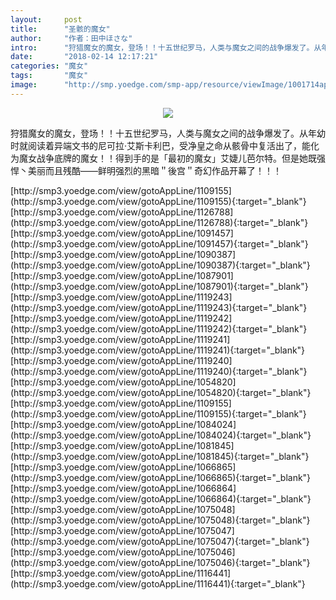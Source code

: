 ```yaml
---
layout:     post
title:      "圣骸的魔女"
author:     "作者：田中ほさな"
intro:      "狩猎魔女的魔女，登场！！十五世纪罗马，人类与魔女之间的战争爆发了。从年幼时就阅读着异端文书的尼可拉·艾斯卡利巴，受净皇之命从骸骨中复活出了，能化为魔女战争底牌的魔女！！得到手的是「最初的魔女」艾婕儿芭尔特。但是她既强悍丶美丽而且残酷——鲜明强烈的黑暗＂後宫＂奇幻作品开幕了！！！"
date:       "2018-02-14 12:17:21"
categories: "魔女"
tags:       "魔女"
image:      "http://smp.yoedge.com/smp-app/resource/viewImage/1001714appline.png"
---
```

<div style="text-align: center">
<p><img src="http://smp.yoedge.com/smp-app/resource/viewImage/1001714appline.png"/></p>
</div>
<p class="post-meta">
<span>狩猎魔女的魔女，登场！！十五世纪罗马，人类与魔女之间的战争爆发了。从年幼时就阅读着异端文书的尼可拉·艾斯卡利巴，受净皇之命从骸骨中复活出了，能化为魔女战争底牌的魔女！！得到手的是「最初的魔女」艾婕儿芭尔特。但是她既强悍丶美丽而且残酷——鲜明强烈的黑暗＂後宫＂奇幻作品开幕了！！！</span>
</p>
[http://smp3.yoedge.com/view/gotoAppLine/1109155](http://smp3.yoedge.com/view/gotoAppLine/1109155){:target="_blank"}
[http://smp3.yoedge.com/view/gotoAppLine/1126788](http://smp3.yoedge.com/view/gotoAppLine/1126788){:target="_blank"}
[http://smp3.yoedge.com/view/gotoAppLine/1091457](http://smp3.yoedge.com/view/gotoAppLine/1091457){:target="_blank"}
[http://smp3.yoedge.com/view/gotoAppLine/1090387](http://smp3.yoedge.com/view/gotoAppLine/1090387){:target="_blank"}
[http://smp3.yoedge.com/view/gotoAppLine/1087901](http://smp3.yoedge.com/view/gotoAppLine/1087901){:target="_blank"}
[http://smp3.yoedge.com/view/gotoAppLine/1119243](http://smp3.yoedge.com/view/gotoAppLine/1119243){:target="_blank"}
[http://smp3.yoedge.com/view/gotoAppLine/1119242](http://smp3.yoedge.com/view/gotoAppLine/1119242){:target="_blank"}
[http://smp3.yoedge.com/view/gotoAppLine/1119241](http://smp3.yoedge.com/view/gotoAppLine/1119241){:target="_blank"}
[http://smp3.yoedge.com/view/gotoAppLine/1119240](http://smp3.yoedge.com/view/gotoAppLine/1119240){:target="_blank"}
[http://smp3.yoedge.com/view/gotoAppLine/1054820](http://smp3.yoedge.com/view/gotoAppLine/1054820){:target="_blank"}
[http://smp3.yoedge.com/view/gotoAppLine/1109155](http://smp3.yoedge.com/view/gotoAppLine/1109155){:target="_blank"}
[http://smp3.yoedge.com/view/gotoAppLine/1084024](http://smp3.yoedge.com/view/gotoAppLine/1084024){:target="_blank"}
[http://smp3.yoedge.com/view/gotoAppLine/1081845](http://smp3.yoedge.com/view/gotoAppLine/1081845){:target="_blank"}
[http://smp3.yoedge.com/view/gotoAppLine/1066865](http://smp3.yoedge.com/view/gotoAppLine/1066865){:target="_blank"}
[http://smp3.yoedge.com/view/gotoAppLine/1066864](http://smp3.yoedge.com/view/gotoAppLine/1066864){:target="_blank"}
[http://smp3.yoedge.com/view/gotoAppLine/1075048](http://smp3.yoedge.com/view/gotoAppLine/1075048){:target="_blank"}
[http://smp3.yoedge.com/view/gotoAppLine/1075047](http://smp3.yoedge.com/view/gotoAppLine/1075047){:target="_blank"}
[http://smp3.yoedge.com/view/gotoAppLine/1075046](http://smp3.yoedge.com/view/gotoAppLine/1075046){:target="_blank"}
[http://smp3.yoedge.com/view/gotoAppLine/1116441](http://smp3.yoedge.com/view/gotoAppLine/1116441){:target="_blank"}


